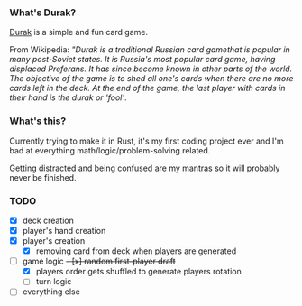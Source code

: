 ### What's Durak?

[Durak](https://en.wikipedia.org/wiki/Durak) is a simple and fun card game.

From Wikipedia: _"Durak is a traditional Russian card gamethat is popular in
many post-Soviet states. It is Russia's most popular card game, having displaced
Preferans. It has since become known in other parts of the world. The objective
of the game is to shed all one's cards when there are no more cards left in the
deck. At the end of the game, the last player with cards in their hand is
the durak or 'fool'_.

### What's this?
Currently trying to make it in Rust, it's my first coding project ever and I'm
bad at everything math/logic/problem-solving related.

Getting distracted and being confused are my mantras so it will probably never
be finished.

### TODO

- [x] deck creation
- [x] player's hand creation
- [x] player's creation
  - [x] removing card from deck when players are generated
- [ ] game logic
~~- [x] random first-player draft~~
  - [x] players order gets shuffled to generate players rotation
  - [ ] turn logic
- [ ] everything else
